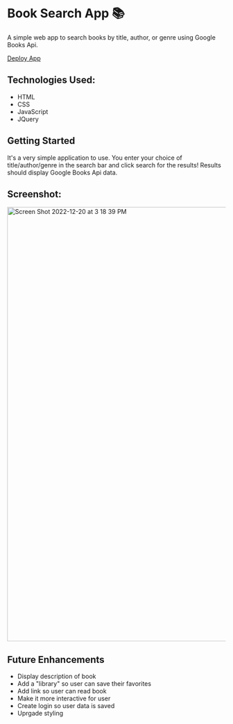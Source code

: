 # Book Search App 📚
A simple web app to search books by title, author, or genre using Google Books Api.


[Deploy App](https://amora44.github.io/Project-1-BookSearch/)




## Technologies Used:

- HTML
- CSS
- JavaScript
- JQuery

## Getting Started 

It's a very simple application to use. You enter your choice of title/author/genre in the search bar and click search for the results!
Results should display Google Books Api data.

## Screenshot:
<img width="1000" alt="Screen Shot 2022-12-20 at 3 18 39 PM" src="https://user-images.githubusercontent.com/107235292/208769087-f46296ea-07eb-43b1-af89-55daca0b7732.png">


## Future Enhancements

- Display description of book
- Add a "library" so user can save their favorites
- Add link so user can read book
- Make it more interactive for user
- Create login so user data is saved
- Uprgade styling




